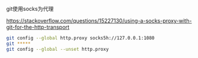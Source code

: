 git使用socks为代理

https://stackoverflow.com/questions/15227130/using-a-socks-proxy-with-git-for-the-http-transport

```bash
git config --global http.proxy socks5h://127.0.0.1:1080
git *****
git config --global --unset http.proxy
```


